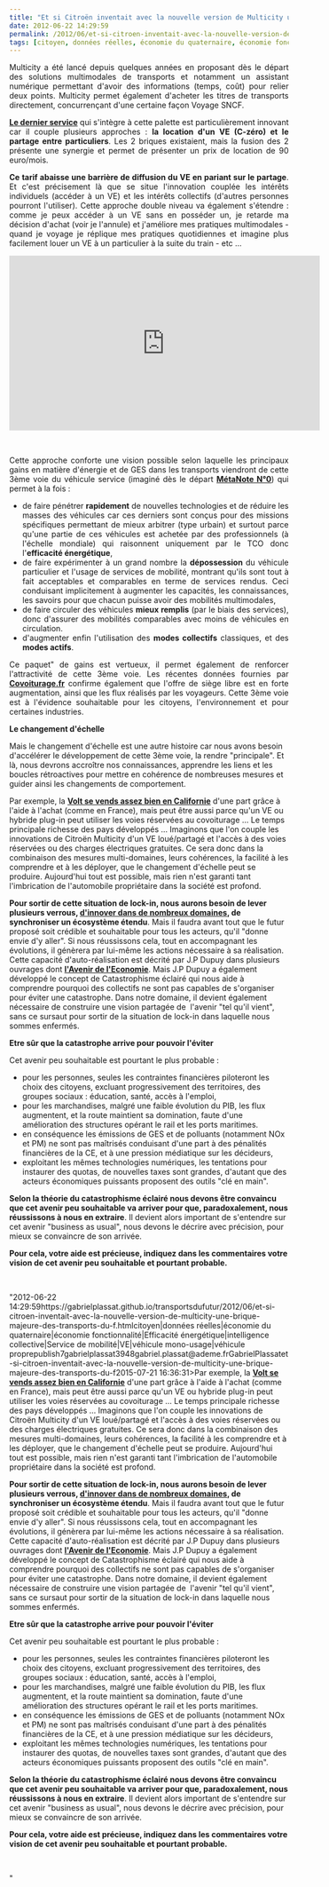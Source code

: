```yaml
---
title: "Et si Citroën inventait avec la nouvelle version de Multicity une brique majeure des Transports du Futur ?"
date: 2012-06-22 14:29:59
permalink: /2012/06/et-si-citroen-inventait-avec-la-nouvelle-version-de-multicity-une-brique-majeure-des-transports-du-f.html
tags: [citoyen, données réelles, économie du quaternaire, économie fonctionnalité, Efficacité énergétique, intelligence collective, Service de mobilité, VE, véhicule mono-usage, véhicule propre]
---
```


<p style="text-align: justify;">Multicity a été lancé depuis quelques années en proposant dès le départ des solutions multimodales de transports et notamment un assistant numérique permettant d'avoir des informations (temps, coût) pour relier deux points. Multicity permet également d'acheter les titres de transports directement, concurrençant d'une certaine façon Voyage SNCF. </p> <p style="text-align: justify;"><a href="http://www.multicity.citroen.fr/voiture-mobilite/location-voiture-electrique-autrement/" target="_blank"><strong>Le dernier service</strong></a> qui s'intègre à cette palette est particulièrement innovant car il couple plusieurs approches : <strong>la location d'un VE (C-zéro) et le partage entre particuliers</strong>. Les 2 briques existaient, mais la fusion des 2 présente une synergie et permet de présenter un prix de location de 90 euro/mois.</p> <p style="text-align: justify;"><strong>Ce tarif abaisse une barrière de diffusion du VE en pariant sur le partage</strong>. Et c'est précisement là que se situe l'innovation couplée les intérêts individuels (accéder à un VE) et les intérêts collectifs (d'autres personnes pourront l'utiliser). Cette approche double niveau va également s'étendre : comme je peux accéder à un VE sans en posséder un, je retarde ma décision d'achat (voir je l'annule) et j'améliore mes pratiques multimodales - quand je voyage je réplique mes pratiques quotidiennes et imagine plus facilement louer un VE à un particulier à la suite du train - etc ... </p>  <!--more-->   <p style="text-align: center;"><iframe frameborder="0" height="315" src="http://www.youtube.com/embed/mk_oIuaP_q8" width="560"></iframe></p> <p style="text-align: justify;"> </p> <p style="text-align: justify;">Cette approche conforte une vision possible selon laquelle les principaux gains en matière d'énergie et de GES dans les transports viendront de cette 3ème voie du véhicule service (imaginé dès le départ <a href="https://gabrielplassat.github.io/transportsdufutur/2009/11/le-passage-de-lobjet-vehicule-aux-services-de-mobilite-une-chance.html" target="_blank"><strong>MétaNote N°0</strong></a>) qui permet à la fois :</p> <ul style="text-align: justify;"> <li>de faire pénétrer <strong>rapidement</strong> de nouvelles technologies et de réduire les masses des véhicules car ces derniers sont conçus pour des missions spécifiques permettant de mieux arbitrer (type urbain) et surtout parce qu'une partie de ces véhicules est achetée par des professionnels (à l'échelle mondiale) qui raisonnent uniquement par le TCO donc l'<strong>efficacité énergétique</strong>,</li> <li>de faire expérimenter à un grand nombre la <strong>dépossession</strong> du véhicule particulier et l'usage de services de mobilité, montrant qu'ils sont tout à fait acceptables et comparables en terme de services rendus. Ceci conduisant implicitement à augmenter les capacités, les connaissances, les savoirs pour que chacun puisse avoir des mobilités multimodales,</li> <li>de faire circuler des véhicules <strong>mieux remplis</strong> (par le biais des services), donc d'assurer des mobilités comparables avec moins de véhicules en circulation.</li> <li>d'augmenter enfin l'utilisation des <strong>modes collectifs</strong> classiques, et des <strong>modes actifs</strong>.</li> </ul> <p style="text-align: justify;">Ce paquet" de gains est vertueux, il permet également de renforcer l'attractivité de cette 3ème voie. Les récentes données fournies par <a href="https://gabrielplassat.github.io/transportsdufutur/2012/06/dans-le-monde-de-la-rarete-le-partage-dun-vehicule-ne-sera-plus-une-option.html"" target=""_blank""><strong>Covoiturage.fr</strong></a> confirme également que l'offre de siège libre est en forte augmentation, ainsi que les flux réalisés par les voyageurs. Cette 3ème voie est à l'évidence souhaitable pour les citoyens, l'environnement et pour certaines industries.</p> <p style=""text-align: justify><strong>Le changement d'échelle</strong></p> <p style=""text-align: justify>Mais le changement d'échelle est une autre histoire car nous avons besoin d'accélérer le développement de cette 3ème voie, la rendre "principale". Et là, nous devrons accroître nos connaissances, apprendre les liens et les boucles rétroactives pour mettre en cohérence de nombreuses mesures et guider ainsi les changements de comportement.</p> <p style=""text-align: justify>Par exemple, la <a href=""http://www.plugincars.com/demand-chevy-volt-rise-california-dealerships-beg-volts-122183.html?utm_source=feedburner&utm_medium=feed&utm_campaign=Feed:+PluginCars+%28PluginCars.com+RSS+Feed%29&utm_content=Google+Reader"" target=""_blank""><strong>Volt se vends assez bien en Californie</strong></a> d'une part grâce à l'aide à l'achat (comme en France), mais peut être aussi parce qu'un VE ou hybride plug-in peut utiliser les voies réservées au covoiturage ... Le temps principale richesse des pays développés ... Imaginons que l'on couple les innovations de Citroën Multicity d'un VE loué/partagé et l'accès à des voies réservées ou des charges électriques gratuites. Ce sera donc dans la combinaison des mesures multi-domaines, leurs cohérences, la facilité à les comprendre et à les déployer, que le changement d'échelle peut se produire. Aujourd'hui tout est possible, mais rien n'est garanti tant l'imbrication de l'automobile propriétaire dans la société est profond.</p> <p style=""text-align: justify><strong>Pour sortir de cette situation de lock-in, nous aurons besoin de lever plusieurs verrous, <a href="https://gabrielplassat.github.io/transportsdufutur/2012/06/a-travers-un-exemple-retracons-quelques-innovations-du-domaine-des-transports.html"" target=""_blank"">d'innover dans de nombreux domaines</a>, de synchroniser un écosystème étendu</strong>. Mais il faudra avant tout que le futur proposé soit crédible et souhaitable pour tous les acteurs, qu'il "donne envie d'y aller". Si nous réussissons cela, tout en accompagnant les évolutions, il génèrera par lui-même les actions nécessaire à sa réalisation. Cette capacité d'auto-réalisation est décrité par J.P Dupuy dans plusieurs ouvrages dont <a href="https://gabrielplassat.github.io/transportsdufutur/2012/05/jean-pierre-dupuy-nous-apporte-dans-son-dernier-ouvrage-des-pistes-de-reflexion-pour-nous-aider-a-penser-le-monde-qui-vient.html"" target=""_blank""><strong>l'Avenir de l'Economie</strong></a>. Mais J.P Dupuy a également développé le concept de Catastrophisme éclairé qui nous aide à comprendre pourquoi des collectifs ne sont pas capables de s'organiser pour éviter une catastrophe. Dans notre domaine, il devient également nécessaire de construire une vision partagée de  l'avenir "tel qu'il vient", sans ce sursaut pour sortir de la situation de lock-in dans laquelle nous sommes enfermés.</p> <p style=""text-align: justify><strong>Etre sûr que la catastrophe arrive pour pouvoir l'éviter</strong></p> <p style=""text-align: justify>Cet avenir peu souhaitable est pourtant le plus probable :</p> <ul> <li>pour les personnes, seules les contraintes financières piloteront les choix des citoyens, excluant progressivement des territoires, des groupes sociaux : éducation, santé, accès à l'emploi,</li> <li>pour les marchandises, malgré une faible évolution du PIB, les flux augmentent, et la route maintient sa domination, faute d'une amélioration des structures opérant le rail et les ports maritimes.</li> <li>en conséquence les émissions de GES et de polluants (notamment NOx et PM) ne sont pas maîtrisés conduisant d'une part à des pénalités financières de la CE, et à une pression médiatique sur les décideurs,</li> <li>exploitant les mêmes technologies numériques, les tentations pour instaurer des quotas, de nouvelles taxes sont grandes, d'autant que des acteurs économiques puissants proposent des outils "clé en main".</li> </ul> <p style=""text-align: justify><strong>Selon la théorie du catastrophisme éclairé nous devons être convaincu que cet avenir peu souhaitable va arriver pour que, paradoxalement, nous réussissons à nous en extraire</strong>. Il devient alors important de s'entendre sur cet avenir "business as usual", nous devons le décrire avec précision, pour mieux se convaincre de son arrivée.</p> <p style=""text-align: justify><strong>Pour cela, votre aide est précieuse, indiquez dans les commentaires votre vision de cet avenir peu souhaitable et pourtant probable.</strong></p> <p> </p>"2012-06-22 14:29:59https://gabrielplassat.github.io/transportsdufutur/2012/06/et-si-citroen-inventait-avec-la-nouvelle-version-de-multicity-une-brique-majeure-des-transports-du-f.htmlcitoyen|données réelles|économie du quaternaire|économie fonctionnalité|Efficacité énergétique|intelligence collective|Service de mobilité|VE|véhicule mono-usage|véhicule proprepublish7gabrielplassat3948gabriel.plassat@ademe.frGabrielPlassatet-si-citroen-inventait-avec-la-nouvelle-version-de-multicity-une-brique-majeure-des-transports-du-f2015-07-21 16:36:31>Par exemple, la <a href=""http://www.plugincars.com/demand-chevy-volt-rise-california-dealerships-beg-volts-122183.html?utm_source=feedburner&utm_medium=feed&utm_campaign=Feed:+PluginCars+%28PluginCars.com+RSS+Feed%29&utm_content=Google+Reader"" target=""_blank""><strong>Volt se vends assez bien en Californie</strong></a> d'une part grâce à l'aide à l'achat (comme en France), mais peut être aussi parce qu'un VE ou hybride plug-in peut utiliser les voies réservées au covoiturage ... Le temps principale richesse des pays développés ... Imaginons que l'on couple les innovations de Citroën Multicity d'un VE loué/partagé et l'accès à des voies réservées ou des charges électriques gratuites. Ce sera donc dans la combinaison des mesures multi-domaines, leurs cohérences, la facilité à les comprendre et à les déployer, que le changement d'échelle peut se produire. Aujourd'hui tout est possible, mais rien n'est garanti tant l'imbrication de l'automobile propriétaire dans la société est profond.</p> <p style=""text-align: justify><strong>Pour sortir de cette situation de lock-in, nous aurons besoin de lever plusieurs verrous, <a href="https://gabrielplassat.github.io/transportsdufutur/2012/06/a-travers-un-exemple-retracons-quelques-innovations-du-domaine-des-transports.html"" target=""_blank"">d'innover dans de nombreux domaines</a>, de synchroniser un écosystème étendu</strong>. Mais il faudra avant tout que le futur proposé soit crédible et souhaitable pour tous les acteurs, qu'il "donne envie d'y aller". Si nous réussissons cela, tout en accompagnant les évolutions, il génèrera par lui-même les actions nécessaire à sa réalisation. Cette capacité d'auto-réalisation est décrité par J.P Dupuy dans plusieurs ouvrages dont <a href="https://gabrielplassat.github.io/transportsdufutur/2012/05/jean-pierre-dupuy-nous-apporte-dans-son-dernier-ouvrage-des-pistes-de-reflexion-pour-nous-aider-a-penser-le-monde-qui-vient.html"" target=""_blank""><strong>l'Avenir de l'Economie</strong></a>. Mais J.P Dupuy a également développé le concept de Catastrophisme éclairé qui nous aide à comprendre pourquoi des collectifs ne sont pas capables de s'organiser pour éviter une catastrophe. Dans notre domaine, il devient également nécessaire de construire une vision partagée de  l'avenir "tel qu'il vient", sans ce sursaut pour sortir de la situation de lock-in dans laquelle nous sommes enfermés.</p> <p style=""text-align: justify><strong>Etre sûr que la catastrophe arrive pour pouvoir l'éviter</strong></p> <p style=""text-align: justify>Cet avenir peu souhaitable est pourtant le plus probable :</p> <ul> <li>pour les personnes, seules les contraintes financières piloteront les choix des citoyens, excluant progressivement des territoires, des groupes sociaux : éducation, santé, accès à l'emploi,</li> <li>pour les marchandises, malgré une faible évolution du PIB, les flux augmentent, et la route maintient sa domination, faute d'une amélioration des structures opérant le rail et les ports maritimes.</li> <li>en conséquence les émissions de GES et de polluants (notamment NOx et PM) ne sont pas maîtrisés conduisant d'une part à des pénalités financières de la CE, et à une pression médiatique sur les décideurs,</li> <li>exploitant les mêmes technologies numériques, les tentations pour instaurer des quotas, de nouvelles taxes sont grandes, d'autant que des acteurs économiques puissants proposent des outils "clé en main".</li> </ul> <p style=""text-align: justify><strong>Selon la théorie du catastrophisme éclairé nous devons être convaincu que cet avenir peu souhaitable va arriver pour que, paradoxalement, nous réussissons à nous en extraire</strong>. Il devient alors important de s'entendre sur cet avenir "business as usual", nous devons le décrire avec précision, pour mieux se convaincre de son arrivée.</p> <p style=""text-align: justify><strong>Pour cela, votre aide est précieuse, indiquez dans les commentaires votre vision de cet avenir peu souhaitable et pourtant probable.</strong></p> <p> </p>"
